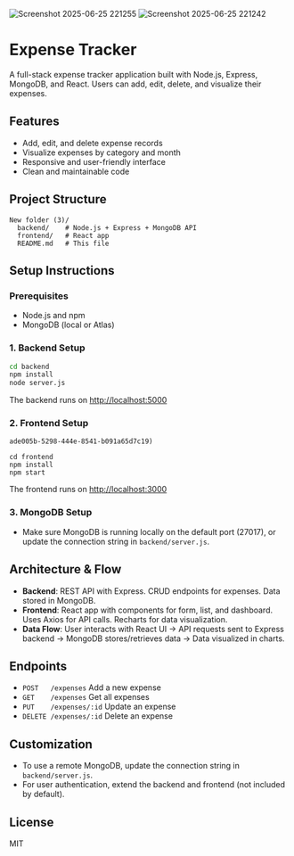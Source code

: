 ![Screenshot 2025-06-25 221255](https://github.com/user-attachments/assets/655c3559-94e9-46a2-b580-7c802ee0fcf0)
![Screenshot 2025-06-25 221242](https://github.com/user-attachments/assets/705fd354-e7a5-49c6-bfa4-08cd34c4b440)
# Expense Tracker

A full-stack expense tracker application built with Node.js, Express, MongoDB, and React. Users can add, edit, delete, and visualize their expenses.

## Features
- Add, edit, and delete expense records
- Visualize expenses by category and month
- Responsive and user-friendly interface
- Clean and maintainable code

## Project Structure
```
New folder (3)/
  backend/    # Node.js + Express + MongoDB API
  frontend/   # React app
  README.md   # This file
```

## Setup Instructions

### Prerequisites
- Node.js and npm
- MongoDB (local or Atlas)

### 1. Backend Setup
```bash
cd backend
npm install
node server.js
```
The backend runs on [http://localhost:5000](http://localhost:5000)

### 2. Frontend Setup
```bash![Screenshot 2025-06-25 221242](https://github.com/user-attachments/assets/9![Screenshot 2025-06-25 221255](https://github.com/user-attachments/assets/067dfaf8-3563-4990-ae73-f3e6d7a71314)
ade005b-5298-444e-8541-b091a65d7c19)

cd frontend
npm install
npm start
```
The frontend runs on [http://localhost:3000](http://localhost:3000)

### 3. MongoDB Setup
- Make sure MongoDB is running locally on the default port (27017), or update the connection string in `backend/server.js`.

## Architecture & Flow
- **Backend**: REST API with Express. CRUD endpoints for expenses. Data stored in MongoDB.
- **Frontend**: React app with components for form, list, and dashboard. Uses Axios for API calls. Recharts for data visualization.
- **Data Flow**: User interacts with React UI → API requests sent to Express backend → MongoDB stores/retrieves data → Data visualized in charts.

## Endpoints
- `POST   /expenses`   Add a new expense
- `GET    /expenses`   Get all expenses
- `PUT    /expenses/:id` Update an expense
- `DELETE /expenses/:id` Delete an expense

## Customization
- To use a remote MongoDB, update the connection string in `backend/server.js`.
- For user authentication, extend the backend and frontend (not included by default).

## License
MIT 
